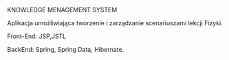 KNOWLEDGE MENAGEMENT SYSTEM

Aplikacja umożliwiająca tworzenie i zarządzanie scenariuszami lekcji Fizyki.

Front-End: JSP,JSTL

BackEnd: Spring, Spring Data, Hibernate.
